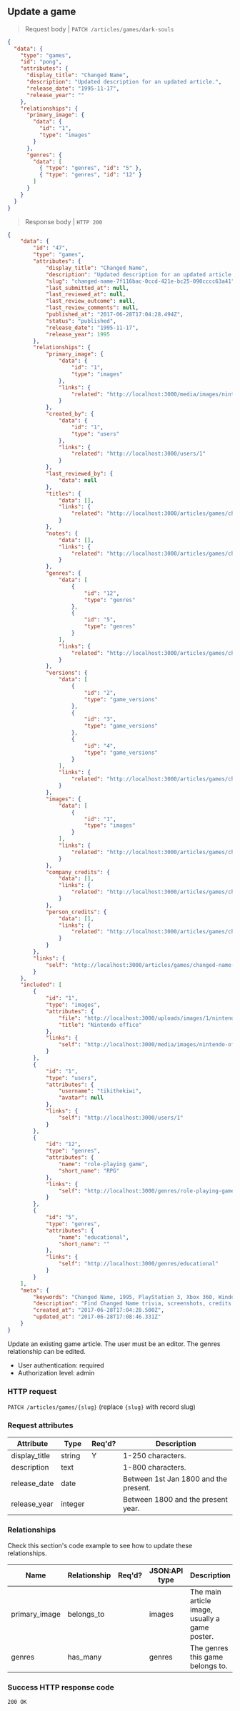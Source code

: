 ## <a name="games_update"></a>Update a game

> Request body | `PATCH /articles/games/dark-souls`

```JSON
{
  "data": {
    "type": "games",
    "id": "pong",
    "attributes": {
      "display_title": "Changed Name",
      "description": "Updated description for an updated article.",
      "release_date": "1995-11-17",
      "release_year": ""
    },
    "relationships": {
      "primary_image": {
        "data": {
          "id": "1",
          "type": "images"
        }
      },
      "genres": {
        "data": [
          { "type": "genres", "id": "5" },
          { "type": "genres", "id": "12" }
        ]
      }
    }
  }
}
```

> Response body | `HTTP 200`

```JSON
{
    "data": {
        "id": "47",
        "type": "games",
        "attributes": {
            "display_title": "Changed Name",
            "description": "Updated description for an updated article.",
            "slug": "changed-name-7f116bac-0ccd-421e-bc25-090cccc63a41",
            "last_submitted_at": null,
            "last_reviewed_at": null,
            "last_review_outcome": null,
            "last_review_comments": null,
            "published_at": "2017-06-28T17:04:28.494Z",
            "status": "published",
            "release_date": "1995-11-17",
            "release_year": 1995
        },
        "relationships": {
            "primary_image": {
                "data": {
                    "id": "1",
                    "type": "images"
                },
                "links": {
                    "related": "http://localhost:3000/media/images/nintendo-office-photo"
                }
            },
            "created_by": {
                "data": {
                    "id": "1",
                    "type": "users"
                },
                "links": {
                    "related": "http://localhost:3000/users/1"
                }
            },
            "last_reviewed_by": {
                "data": null
            },
            "titles": {
                "data": [],
                "links": {
                    "related": "http://localhost:3000/articles/games/changed-name-7f116bac-0ccd-421e-bc25-090cccc63a41/titles"
                }
            },
            "notes": {
                "data": [],
                "links": {
                    "related": "http://localhost:3000/articles/games/changed-name-7f116bac-0ccd-421e-bc25-090cccc63a41/notes"
                }
            },
            "genres": {
                "data": [
                    {
                        "id": "12",
                        "type": "genres"
                    },
                    {
                        "id": "5",
                        "type": "genres"
                    }
                ],
                "links": {
                    "related": "http://localhost:3000/articles/games/changed-name-7f116bac-0ccd-421e-bc25-090cccc63a41/genres"
                }
            },
            "versions": {
                "data": [
                    {
                        "id": "2",
                        "type": "game_versions"
                    },
                    {
                        "id": "3",
                        "type": "game_versions"
                    },
                    {
                        "id": "4",
                        "type": "game_versions"
                    }
                ],
                "links": {
                    "related": "http://localhost:3000/articles/games/changed-name-7f116bac-0ccd-421e-bc25-090cccc63a41/versions"
                }
            },
            "images": {
                "data": [
                    {
                        "id": "1",
                        "type": "images"
                    }
                ],
                "links": {
                    "related": "http://localhost:3000/articles/games/changed-name-7f116bac-0ccd-421e-bc25-090cccc63a41/images"
                }
            },
            "company_credits": {
                "data": [],
                "links": {
                    "related": "http://localhost:3000/articles/games/changed-name-7f116bac-0ccd-421e-bc25-090cccc63a41/company_credits"
                }
            },
            "person_credits": {
                "data": [],
                "links": {
                    "related": "http://localhost:3000/articles/games/changed-name-7f116bac-0ccd-421e-bc25-090cccc63a41/company_credits"
                }
            }
        },
        "links": {
            "self": "http://localhost:3000/articles/games/changed-name-7f116bac-0ccd-421e-bc25-090cccc63a41"
        }
    },
    "included": [
        {
            "id": "1",
            "type": "images",
            "attributes": {
                "file": "http://localhost:3000/uploads/images/1/nintendo-hq-kyoto-2006.jpg",
                "title": "Nintendo office"
            },
            "links": {
                "self": "http://localhost:3000/media/images/nintendo-office-photo"
            }
        },
        {
            "id": "1",
            "type": "users",
            "attributes": {
                "username": "tikithekiwi",
                "avatar": null
            },
            "links": {
                "self": "http://localhost:3000/users/1"
            }
        },
        {
            "id": "12",
            "type": "genres",
            "attributes": {
                "name": "role-playing game",
                "short_name": "RPG"
            },
            "links": {
                "self": "http://localhost:3000/genres/role-playing-game"
            }
        },
        {
            "id": "5",
            "type": "genres",
            "attributes": {
                "name": "educational",
                "short_name": ""
            },
            "links": {
                "self": "http://localhost:3000/genres/educational"
            }
        }
    ],
    "meta": {
        "keywords": "Changed Name, 1995, PlayStation 3, Xbox 360, Windows, game, credits, screenshots, trivia, dbljump, video games, pc games, gaming",
        "description": "Find Changed Name trivia, screenshots, credits and other info at Dbljump, the video game reference.",
        "created_at": "2017-06-28T17:04:28.500Z",
        "updated_at": "2017-06-28T17:08:46.331Z"
    }
}
```

Update an existing game article. The user must be an editor. The genres relationship can be edited.

* User authentication: required
* Authorization level: admin

### HTTP request

`PATCH /articles/games/{slug}` (replace `{slug}` with record slug)

### Request attributes

Attribute | Type | Req'd? | Description
--------- | ---- | ------ | -----------
display_title | string | Y | 1-250 characters.
description | text | | 1-800 characters.
release_date | date | | Between 1st Jan 1800 and the present.
release_year | integer | | Between 1800 and the present year.

### Relationships

Check this section's code example to see how to update these relationships.

Name | Relationship | Req'd? | JSON:API type | Description
---- | ------------ | ------ | ------------- | -----------
primary_image | belongs_to | | images | The main article image, usually a game poster.
genres | has_many | | genres | The genres this game belongs to.

### Success HTTP response code

`200 OK`
